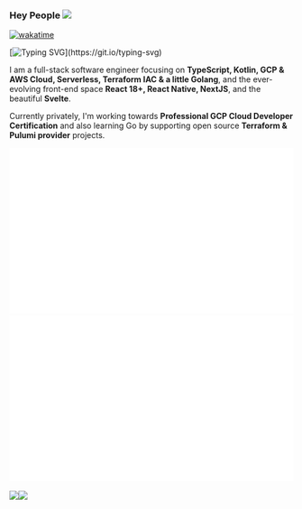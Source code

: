 ### Hey People <img src="https://raw.githubusercontent.com/MartinHeinz/MartinHeinz/master/wave.gif" width="30" />

 [![wakatime](https://wakatime.com/badge/user/aa6bcc2e-348b-4f4a-b4ee-654494faa04a.svg)](https://wakatime.com/@aa6bcc2e-348b-4f4a-b4ee-654494faa04a)
 
[![Typing SVG](https://readme-typing-svg.demolab.com?font=Fira+Code&pause=1000&width=435&lines=The+name's+Sean;A+lifelong+learner;A+functional+programmer;A+pragmatist;A+hobbyist;)](https://git.io/typing-svg)

I am a full-stack software engineer focusing on **TypeScript, Kotlin, GCP & AWS Cloud, Serverless, Terraform IAC & a little Golang**, and the ever-evolving front-end space **React 18+, React Native, NextJS**, and the beautiful **Svelte**.

Currently privately, I'm working towards **Professional GCP Cloud Developer Certification** and also learning Go by supporting open source **Terraform & Pulumi provider** projects.

 <!--
https://github.community/t/support-theme-context-for-images-in-light-vs-dark-mode/147981/84
-->
<a href="https://github.com/jstrieb/github-stats">
<img src="https://github.com/algoflows/github-stats/blob/master/generated/overview.svg#gh-light-mode-only" />
<img src="https://github.com/algoflows/github-stats/blob/master/generated/languages.svg#gh-light-mode-only" />
<!--
<img src="https://github.com/algoflows/github-stats/blob/master/generated/overview.svg#gh-dark-mode-only" />
<img src="https://github.com/algoflows/github-stats/blob/master/generated/languages.svg#gh-dark-mode-only" />
-->
</a>

<br>

<!-- [![trophy](https://github-profile-trophy.vercel.app/?username=algoflows&row=2&column=5)](https://github.com/ryo-ma/github-profile-trophy) -->

<img width="140" src="https://badges.images.credential.net/1548277101436.png"><img width="140" src="https://images.credly.com/size/340x340/images/99289602-861e-4929-8277-773e63a2fa6f/image.png">

